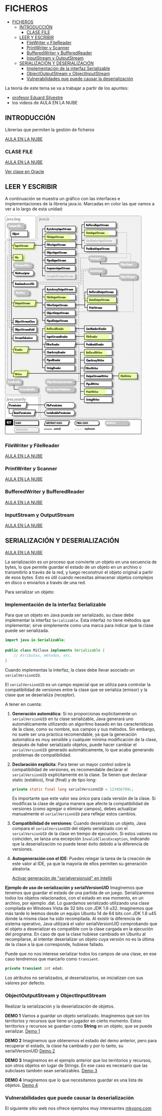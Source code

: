 # FICHEROS

<!-- TOC -->
* [FICHEROS](#ficheros)
  * [INTRODUCCIÓN](#introducción)
    * [CLASE FILE](#clase-file)
  * [LEER Y ESCRIBIR](#leer-y-escribir)
    * [FileWriter y FileReader](#filewriter-y-filereader)
    * [PrintWriter y Scanner](#printwriter-y-scanner)
    * [BufferedWriter y BufferedReader](#bufferedwriter-y-bufferedreader)
    * [InputStream y OutputStream](#inputstream-y-outputstream)
  * [SERIALIZACIÓN Y DESERIALIZACIÓN](#serialización-y-deserialización)
    * [Implementación de la interfaz Serializable](#implementación-de-la-interfaz-serializable)
    * [ObjectOutputStream y ObjectInputStream](#objectoutputstream-y-objectinputstream-)
    * [Vulnerabilidades que puede causar la deserialización](#vulnerabilidades-que-puede-causar-la-deserialización)
<!-- TOC -->

La teoría de este tema se va a trabajar a partir de los apuntes:
- [profesor Eduard Silvestre](../../resources/documents/tv10_fitxers.pdf)
- los videos de AULA EN LA NUBE

## INTRODUCCIÓN

Librerías que permiten la gestión de ficheros

[AULA EN LA NUBE](https://www.youtube.com/watch?v=VjU_B45Chbw&list=PLG1qdjD__qH6ULjW5iN8E45m5nkaCNbUu&index=173)

### CLASE FILE

[AULA EN LA NUBE](https://www.youtube.com/watch?v=2GjrBo2SRP8&list=PLG1qdjD__qH6ULjW5iN8E45m5nkaCNbUu&index=174)

[Ver clase en Oracle](https://docs.oracle.com/en/java/javase/17/docs/api/java.base/java/io/File.html)

## LEER Y ESCRIBIR

A continuación se muestra un gráfico con las interfaces e implementaciones de la libreria java.io. Marcadas en color 
las que vamos a ver a lo largo de esta unidad:

![esquema de java.io](images/JN3_1101.gif)

### FileWriter y FileReader

[AULA EN LA NUBE](https://www.youtube.com/watch?v=iuRM-VRgOEM&list=PLG1qdjD__qH6ULjW5iN8E45m5nkaCNbUu&index=176)

### PrintWriter y Scanner

[AULA EN LA NUBE](https://www.youtube.com/watch?v=ajcnc2O4f_A&list=PLG1qdjD__qH6ULjW5iN8E45m5nkaCNbUu&index=176)

### BufferedWriter y BufferedReader

[AULA EN LA NUBE](https://www.youtube.com/watch?v=LeLR8C8FsUE&list=PLG1qdjD__qH6ULjW5iN8E45m5nkaCNbUu&index=178)

### InputStream y OutputStream

[AULA EN LA NUBE](https://www.youtube.com/watch?v=ov2EoNfxIdA&list=PLG1qdjD__qH6ULjW5iN8E45m5nkaCNbUu&index=179)

## SERIALIZACIÓN Y DESERIALIZACIÓN

[AULA EN LA NUBE](https://www.youtube.com/watch?v=p2zgGu4nOCc&list=PLG1qdjD__qH6ULjW5iN8E45m5nkaCNbUu&index=182)

La serialización es un proceso que convierte un objeto en una secuencia de bytes, lo que permite guardar el 
estado de un objeto en un archivo o transmitirlo a través de la red, y luego reconstruir el objeto original a partir de esos bytes. Esto es útil cuando necesitas almacenar objetos complejos en disco o enviarlos a través de una red.

Para serializar un objeto:

### Implementación de la interfaz Serializable

Para que un objeto en Java pueda ser serializado, su clase debe implementar la interfaz `Serializable`. Esta 
interfaz no tiene métodos que implementar; sirve simplemente como una marca para indicar que la clase puede ser serializada.

```java
import java.io.Serializable;

public class MiClase implements Serializable {
    // Atributos, métodos, etc.
}
```

Cuando implementas la interfaz, la clase debe llevar asociado un `serialVersionUID`.

El `serialVersionUID` es un campo especial que se utiliza para controlar la compatibilidad de versiones entre la 
clase que se serializa (emisor) y la clase que se deserializa (receptor).

A tener en cuenta:

1. **Generación automática**: Si no proporcionas explícitamente un `serialVersionUID` en tu clase serializable, Java 
   generará uno automáticamente utilizando un algoritmo basado en las características de la clase, como su nombre, 
   sus campos y sus métodos. Sin embargo, no suele ser una práctica recomendable,  ya que la generación automática es 
   muy sensible y cualquier minima modificación de la clase, después de haber serializado objetos, puede hacer 
   cambiar el `serialVersionUID` generado automáticamente, lo que acaba generando problemas de compatibilidad.

2. **Declaración explícita**: Para tener un mayor control sobre la compatibilidad de versiones, es recomendable 
   declarar el `serialVersionUID` explícitamente en la clase.  Se tienen que declarar static (estático), final (final) y de tipo long:

    ```java
    private static final long serialVersionUID = 123456789L;
    ```

   Es importante que este valor sea único para cada versión de la clase. Si modificas la clase de alguna manera que afecte la compatibilidad de versiones (como agregar o eliminar campos), debes actualizar manualmente el `serialVersionUID` para reflejar estos cambios.

3. **Compatibilidad de versiones**: Cuando deserializas un objeto, Java compara el `serialVersionUID` del objeto 
   serializado con el `serialVersionUID` de la clase en tiempo de ejecución. Si estos valores no coinciden, se lanza una excepción `InvalidClassException`, indicando que la deserialización no puede tener éxito debido a la diferencia de versiones.
4. **Autogeneración con el IDE**: Puedes relegar la tarea de la creación de este valor al IDE, ya que la 
   mayoría de ellos permiten su generación aleatoria.

   [Activar generación de "serialversionuid" en Intellij](https://intellij-support.jetbrains.com/hc/en-us/community/posts/14718197525906-intellij-serialversionuid-generate#:~:text=Intellij%20IDEA%20Settings,new%20serialVersionUID%20is%20auto%2Dgenerated)

__Ejemplo de uso de serialización y serialVersionUID__
Imaginemos que tenemos que guardar el estado de una partida de un juego. Serializaremos todos los objetos
relacionados, con el estado en ese momento, en un archivo, por ejemplo .dat.
Lo guardamos serializado utilizando una clase compilada en Windows Vista de 32 bits con JDK 1.6 u32.
Imaginemos que más tarde lo leemos desde un equipo Ubuntu 14 de 64 bits con JDK 1.8 u45 donde la misma
clase ha sido recompilada. Al existir la diferencia de sistema operativo, Java utilizará el valor serialVersionUID
comprobando que el objeto a deserializar es compatible con la clase cargada en la ejecución del programa.
En caso de que la clase hubiese cambiado en Ubuntu al recompilarse, al intentar deserializar un objeto cuya versión
no es la última de la clase a la que corresponde, hubiese fallado.

Puede que no nos interese serializar todos los campos de una clase, en ese caso tendremos que marcarlo como `transient`.

```java
private transient int edad;
```

Los atributos no serializados, al deserializarlos, se inicializan con sus valores por defecto.

### ObjectOutputStream y ObjectInputStream 

Realizar la serialización y la deserialización de objetos.

__DEMO 1__
Vamos a guardar un objeto serializado. Imaginemos que son los territorios y recursos que tiene un jugador en cierto 
momento.
Estos territorios y recursos se guardan como __String__ en un objeto, que se puede serializar.
[Demo 1](serializacion/GestionEstado.java)

__DEMO 2__
Imaginemos que obtenemos el estado del demo anterior, pero para recuperar el estado, la clase ha cambiado y por lo 
tanto, su serialVersionUID
[Demo 2](serializacion_demo2/GestionEstado.java)

__DEMO 3__
Imaginemos en el ejemplo anterior que los territorios y recursos, son otros objetos en lugar de Strings. En ese caso 
es necesario que las subclases también sean serializables. 
[Demo 3](serializacion_demo3/GestionEstado.java)

__DEMO 4__
Imaginemos que lo que necesitamos guardar es una lista de objetos.
[Demo 4](serializacion_demo4/GestionEstado.java)


### Vulnerabilidades que puede causar la deserialización

El siguiente sitio web nos ofrece ejemplos muy interesantes [mkyong.com](https://mkyong.com/java/java-serialization-examples/#deserialization-of-untrusted-data)
